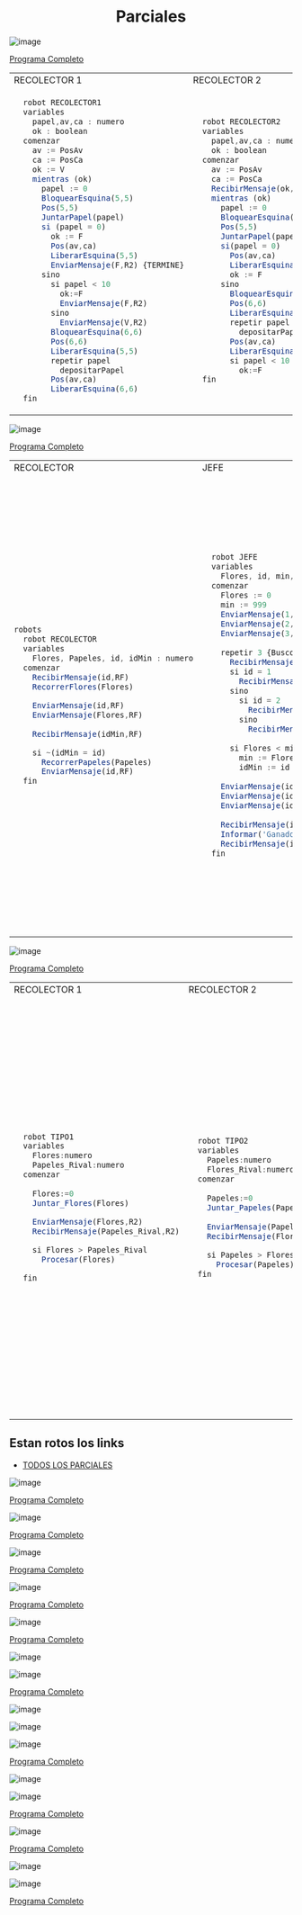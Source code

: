 <h1 align="center"> Parciales </h1>

![image](https://user-images.githubusercontent.com/55964635/139561964-55572c5d-c0de-4525-958e-bfeb9f2f0a97.png)

[Programa Completo](https://github.com/Fabian-Martinez1/Taller-de-Programacion/blob/main/Parciales%20Concurrente/ParcialA.ri)


<table>
<tr>
<td> RECOLECTOR 1 </td> <td> RECOLECTOR 2 </td><td> Asignaciones </td> <td> Areas </td>
</tr>
<tr>
<td>
 
```js
  robot RECOLECTOR1
  variables
    papel,av,ca : numero
    ok : boolean
  comenzar
    av := PosAv
    ca := PosCa
    ok := V
    mientras (ok)
      papel := 0
      BloquearEsquina(5,5)
      Pos(5,5)
      JuntarPapel(papel)
      si (papel = 0)
        ok := F
        Pos(av,ca)
        LiberarEsquina(5,5)
        EnviarMensaje(F,R2) {TERMINE}
      sino
        si papel < 10
          ok:=F
          EnviarMensaje(F,R2)
        sino
          EnviarMensaje(V,R2)
        BloquearEsquina(6,6)
        Pos(6,6)
        LiberarEsquina(5,5)
        repetir papel
          depositarPapel
        Pos(av,ca)
        LiberarEsquina(6,6)
  fin
```
</td>
<td>
 

```js
  robot RECOLECTOR2
  variables
    papel,av,ca : numero
    ok : boolean
  comenzar
    av := PosAv
    ca := PosCa
    RecibirMensaje(ok,R1)
    mientras (ok)
      papel := 0
      BloquearEsquina(5,5)
      Pos(5,5)
      JuntarPapel(papel)
      si(papel = 0)
        Pos(av,ca)
        LiberarEsquina(5,5)
        ok := F
      sino
        BloquearEsquina(6,6)
        Pos(6,6)
        LiberarEsquina(5,5)
        repetir papel
          depositarPapel
        Pos(av,ca)
        LiberarEsquina(6,6)
        si papel < 10
          ok:=F
  fin
```
 
</td>
 <td>
 

```js
variables 
  R1 : RECOLECTOR1
  R2 : RECOLECTOR2
comenzar 
  AsignarArea(R1,jardin)
  AsignarArea(R1,deposito)
  AsignarArea(R1,area1)

  AsignarArea(R2,jardin)
  AsignarArea(R2,deposito)
  AsignarArea(R2,area2)

  Iniciar(R1,1,1)
  Iniciar(R2, 2, 2)
fin
```
 
</td>
 
<td>

```js
programa Parcial3fecha
procesos
{________________________________________________}
  proceso JuntarPapel(ES papel : numero)
  comenzar
    mientras (HayPapelEnLaEsquina) & (papel < 10)
      tomarPapel
      papel :=  papel + 1
  fin
{________________________________________________}
areas
  jardin : AreaC(5,5,5,5)
  deposito : AreaC(6,6,6,6)

  area1 : AreaP(1,1,1,1)
  area2 : AreaP(2,2,2,2)
 
```
 
</td>
 
</tr>
 
</table>



![image](https://user-images.githubusercontent.com/55964635/139564880-4e5006c8-c7c5-43a8-9a7b-0ff2193f8850.png)
 
 [Programa Completo](https://github.com/Fabian-Martinez-Rincon/Taller-de-Programacion/blob/main/R-Info/Parciales%20Concurrente/OtroParcialFecha2.ri)
 
</table>

<table>
<tr>
<td> RECOLECTOR </td> <td> JEFE </td><td> Asignaciones </td> <td> Areas </td>
</tr>
<tr>
<td>
 
```js
robots
  robot RECOLECTOR
  variables
    Flores, Papeles, id, idMin : numero
  comenzar
    RecibirMensaje(id,RF)
    RecorrerFlores(Flores)

    EnviarMensaje(id,RF)
    EnviarMensaje(Flores,RF)
    
    RecibirMensaje(idMin,RF)

    si ~(idMin = id)
      RecorrerPapeles(Papeles)
      EnviarMensaje(id,RF) 
  fin
```
</td>
<td>
 

```js
  robot JEFE
  variables
    Flores, id, min, idMin : numero
  comenzar
    Flores := 0
    min := 999
    EnviarMensaje(1,R1)
    EnviarMensaje(2,R2)
    EnviarMensaje(3,R3)
    
    repetir 3 {Busco el minimo}
      RecibirMensaje(id,*)
      si id = 1
        RecibirMensaje(Flores,R1)
      sino
        si id = 2
          RecibirMensaje(Flores,R2)
        sino
          RecibirMensaje(Flores,R3)
          
      si Flores < min
        min := Flores
        idMin := id
            
    EnviarMensaje(idMin,R1)
    EnviarMensaje(idMin,R2)
    EnviarMensaje(idMin,R3)
      
    RecibirMensaje(id,*)
    Informar('GanadorRobot',id)
    RecibirMensaje(id,*)
  fin
```
 
</td>
 <td>
 

```js
variables
  R1 : RECOLECTOR
  R2 : RECOLECTOR
  R3 : RECOLECTOR
  RF : JEFE
comenzar
  AsignarArea(R1, area1)
  AsignarArea(R2, area2)
  AsignarArea(R3, area3)
  AsignarArea(RF, areaF)
  
  Iniciar(R1,5,1)
  Iniciar(R2,6,1)
  Iniciar(R3,7,1)
  Iniciar(RF,1,1)
fin
```
 
</td>
 
<td>

```js
{______________________________________________}
  proceso juntarF(ES flores:numero) 
  comenzar
    mientras HayFlorEnLaEsquina
      tomarFlor
      flores:=flores + 1
  fin
{______________________________________________}
  proceso juntarP (ES papeles:numero)
  comenzar
    mientras HayPapelEnLaEsquina
      tomarPapel
      papeles:=papeles + 1
  fin  
{______________________________________________}
  proceso RecorrerFlores(ES Flores:numero)
  variables
    av,ca:numero
  comenzar
    av := PosAv
    ca := PosCa
    repetir 9
      juntarF(Flores)
      mover
    juntarF(Flores)
    Pos(av,ca)
  fin
{______________________________________________}
  proceso RecorrerPapeles(ES Papeles:numero)
  variables
    av,ca:numero
  comenzar
    av := PosAv
    ca := PosCa
    repetir 9
      juntarP(Papeles)
      mover
    juntarP(Papeles)
    Pos(av,ca)
  fin
{______________________________________________}
areas 
  area1 : AreaP(5,1,5,10)
  area2 : AreaP(6,1,6,10)
  area3 : AreaP(7,1,7,10)
  areaF : AreaP(1,1,1,1)
```
 
</td>
 
</tr>
 
</table>

![image](https://user-images.githubusercontent.com/55964635/139567244-a2e8c3ef-8604-4861-81a3-3d6503d1c98b.png)

[Programa Completo](https://github.com/Fabian-Martinez-Rincon/Taller-de-Programacion/blob/main/R-Info/Parciales%20Concurrente/Parcial21.ri)

<table>
<tr>
<td> RECOLECTOR 1 </td> <td> RECOLECTOR 2 </td><td> Asignaciones </td> <td> Areas </td>
</tr>
<tr>
<td>
 
```js
  robot TIPO1
  variables
    Flores:numero
    Papeles_Rival:numero
  comenzar
    
    Flores:=0
    Juntar_Flores(Flores)

    EnviarMensaje(Flores,R2)
    RecibirMensaje(Papeles_Rival,R2)

    si Flores > Papeles_Rival
      Procesar(Flores)

  fin
```
</td>
<td>
 

```js
  robot TIPO2
  variables
    Papeles:numero
    Flores_Rival:numero
  comenzar
    
    Papeles:=0
    Juntar_Papeles(Papeles)
    
    EnviarMensaje(Papeles,R1)
    RecibirMensaje(Flores_Rival,R1)

    si Papeles > Flores_Rival
      Procesar(Papeles)
  fin
```
 
</td>
 <td>
 

```js
variables
  R1: TIPO1
  R2: TIPO2
comenzar
  AsignarArea (R1,esquina)
  AsignarArea (R1,esquinaR1)
  AsignarArea (R1,area)

  AsignarArea (R2,esquina)
  AsignarArea (R2,esquinaR2)
  AsignarArea (R2,area)
  
  Iniciar (R1,2,2)
  Iniciar (R2,3,3)
fin
```
 
</td>
 
<td>

```js
{______________________________________________}
  proceso juntarFlores(ES Flor:numero)
  comenzar
    mientras (HayFlorEnLaEsquina)
      tomarFlor
      Flor:= Flor + 1
  fin
{______________________________________________}
  proceso Juntar_Flores(ES Flores:numero)
  comenzar
    BloquearEsquina(50,50)
    Pos (50,50) 
    juntarFlores(Flores)
    Pos (2,2)
    LiberarEsquina(50,50)
  fin
{______________________________________________}
  proceso juntarPapeles(ES Papel:numero)
  comenzar
    mientras (HayPapelEnLaEsquina)
      tomarPapel
      Papel:= Papel + 1
  fin

{______________________________________________}
  proceso Juntar_Papeles(ES Papeles:numero)
  comenzar
    BloquearEsquina(50,50)
    Pos (50,50) 
    juntarPapeles(Papeles)
    Pos(3,3)
    LiberarEsquina(50,50)
  fin
{______________________________________________}
  proceso Procesar(E objetos:numero)
  comenzar
    Informar(objetos)
    Pos(1,5)
    derecha
    repetir objetos
      mover
  fin
```
 
</td>
 
</tr>

 
 
</table>

## Estan rotos los links

- [TODOS LOS PARCIALES](https://github.com/Fabian-Martinez-Rincon/Taller-de-Programacion/tree/main/R-Info/Parciales%20Concurrente)

![image](https://user-images.githubusercontent.com/55964635/139568404-7b27995d-cc88-4fdb-900c-8bc98be9d1bc.png)

 
[Programa Completo](https://github.com/Fabian-Martinez1/Taller-de-Programacion/blob/main/Parciales%20Concurrente/Parcial%202.ri)
 
![image](https://user-images.githubusercontent.com/55964635/139593996-6ad1db51-25b4-4dc1-bc6f-7ff228f3bc3a.png)

[Programa Completo](https://github.com/Fabian-Martinez1/Taller-de-Programacion/blob/main/Parciales%20Concurrente/Parcial%203.ri)

![image](https://user-images.githubusercontent.com/55964635/139596505-9e6db15e-b28a-48d9-96f1-05dc5cb12cec.png)

[Programa Completo](https://github.com/Fabian-Martinez1/Taller-de-Programacion/blob/main/Parciales%20Concurrente/Parcial4.ri)

![image](https://user-images.githubusercontent.com/55964635/139596863-a9466a41-4072-4d3e-a512-485da09b3d6b.png)

[Programa Completo](https://github.com/Fabian-Martinez1/Taller-de-Programacion/blob/main/Parciales%20Concurrente/Parcial5.ri)

![image](https://user-images.githubusercontent.com/55964635/139598426-32e90e1c-1609-4ddd-b512-44ab1bf35f88.png)

[Programa Completo](https://github.com/Fabian-Martinez1/Taller-de-Programacion/blob/main/Parciales%20Concurrente/Parcial6.ri)

![image](https://user-images.githubusercontent.com/55964635/139601708-de783c04-5af1-4579-ba03-b88e9163a7ac.png)

![image](https://user-images.githubusercontent.com/55964635/139601717-14515c6d-314e-4124-9c41-7c0b45ff26a1.png)

[Programa Completo](https://github.com/Fabian-Martinez1/Taller-de-Programacion/blob/main/Parciales%20Concurrente/Parcial10.ri)

![image](https://user-images.githubusercontent.com/55964635/139605763-35fa58dd-c790-4a58-b874-90f0ba2f6f53.png)

![image](https://user-images.githubusercontent.com/55964635/139607385-f3619fc5-eb58-4c7b-bf5f-d036abbcf4b3.png)

![image](https://user-images.githubusercontent.com/55964635/139607414-bef24d5e-ba83-4cb7-bd19-46797cb49881.png)

[Programa Completo](https://github.com/Fabian-Martinez1/Taller-de-Programacion/blob/main/Parciales%20Concurrente/Parcial16.ri)

![image](https://user-images.githubusercontent.com/55964635/139614826-3c64674d-36ea-4372-ac2f-1db6327e3ec4.png)

![image](https://user-images.githubusercontent.com/55964635/139614850-9c5c4c2d-0496-4cbe-a653-54a85c0b2361.png)

[Programa Completo](https://github.com/Fabian-Martinez1/Taller-de-Programacion/blob/main/Parciales%20Concurrente/Parcial21.ri)


![image](https://user-images.githubusercontent.com/55964635/139620754-bdd45a61-cf68-432c-852d-eff3a64958a0.png)

[Programa Completo](https://github.com/Fabian-Martinez1/Taller-de-Programacion/blob/main/Parciales%20Concurrente/Parcial27.ri)

![image](https://user-images.githubusercontent.com/55964635/140441420-71a48cd4-1412-4234-a022-5627ac7781ac.png)

![image](https://user-images.githubusercontent.com/55964635/140441455-ef971576-0b7f-4cb3-93b6-eb0b0b9097fb.png)

[Programa Completo](https://github.com/Fabian-Martinez1/Taller-de-Programacion/blob/main/Parciales%20Concurrente/Parcial7.ri)
